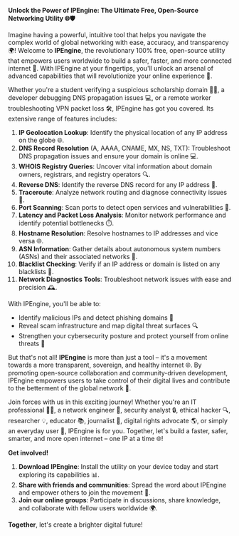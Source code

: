 **Unlock the Power of IPEngine: The Ultimate Free, Open-Source Networking Utility 🌐🛡️**

Imagine having a powerful, intuitive tool that helps you navigate the complex world of global networking with ease, accuracy, and transparency 🌍! Welcome to **IPEngine**, the revolutionary 100% free, open-source utility that empowers users worldwide to build a safer, faster, and more connected internet 🔐. With IPEngine at your fingertips, you'll unlock an arsenal of advanced capabilities that will revolutionize your online experience 🚀.

Whether you're a student verifying a suspicious scholarship domain 👨‍🎓, a developer debugging DNS propagation issues 💻, or a remote worker troubleshooting VPN packet loss 🛠️, IPEngine has got you covered. Its extensive range of features includes:

1. **IP Geolocation Lookup**: Identify the physical location of any IP address on the globe 🌐.
2. **DNS Record Resolution** (A, AAAA, CNAME, MX, NS, TXT): Troubleshoot DNS propagation issues and ensure your domain is online 💻.
3. **WHOIS Registry Queries**: Uncover vital information about domain owners, registrars, and registry operators 🔍.
4. **Reverse DNS**: Identify the reverse DNS record for any IP address 📡.
5. **Traceroute**: Analyze network routing and diagnose connectivity issues 🔧.
6. **Port Scanning**: Scan ports to detect open services and vulnerabilities 🚨.
7. **Latency and Packet Loss Analysis**: Monitor network performance and identify potential bottlenecks ⏱️.
8. **Hostname Resolution**: Resolve hostnames to IP addresses and vice versa 🌐.
9. **ASN Information**: Gather details about autonomous system numbers (ASNs) and their associated networks 🔗.
10. **Blacklist Checking**: Verify if an IP address or domain is listed on any blacklists 🔴.
11. **Network Diagnostics Tools**: Troubleshoot network issues with ease and precision 🕰️.

With IPEngine, you'll be able to:

* Identify malicious IPs and detect phishing domains 🚫
* Reveal scam infrastructure and map digital threat surfaces 🔍
* Strengthen your cybersecurity posture and protect yourself from online threats 💪

But that's not all! **IPEngine** is more than just a tool – it's a movement towards a more transparent, sovereign, and healthy internet 🌐. By promoting open-source collaboration and community-driven development, IPEngine empowers users to take control of their digital lives and contribute to the betterment of the global network 🤝.

Join forces with us in this exciting journey! Whether you're an IT professional 👨‍💻, a network engineer 🔧, security analyst 🔒, ethical hacker 🔍, researcher 💡, educator 📚, journalist 📰, digital rights advocate 🌎, or simply an everyday user 🤖, IPEngine is for you. Together, let's build a faster, safer, smarter, and more open internet – one IP at a time 🌐!

**Get involved!**

1. **Download IPEngine**: Install the utility on your device today and start exploring its capabilities 📊.
2. **Share with friends and communities**: Spread the word about IPEngine and empower others to join the movement 💬.
3. **Join our online groups**: Participate in discussions, share knowledge, and collaborate with fellow users worldwide 🌍.

**Together**, let's create a brighter digital future!